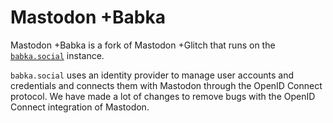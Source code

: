 #  Mastodon +Babka
Mastodon +Babka is a fork of Mastodon +Glitch that runs on the [`babka.social`](https://babka.social) instance.

`babka.social` uses an identity provider to manage user accounts and credentials and connects them with Mastodon through the OpenID Connect protocol. We have made a lot of changes to remove bugs with the OpenID Connect integration of Mastodon.
